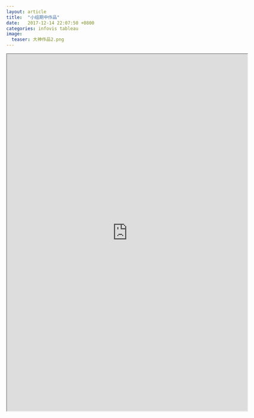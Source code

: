 ```yaml
---
layout: article
title:  "小组期中作品"
date:   2017-12-14 22:07:50 +0800
categories: infovis tableau
image:
  teaser: 大神作品2.png
---
```


<div>
<iframe src="https://public.tableau.com/shared/D9K9QY86D?:display_count=yes"
 width="645" height="955"></iframe>
</div>